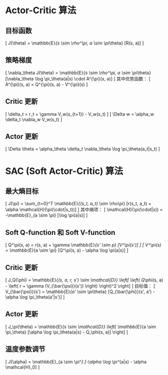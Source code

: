 # Actor-Critic 算法

## 目标函数
\[ J(\theta) = \mathbb{E}_{s \sim \rho^\pi, a \sim \pi_\theta} [R(s, a)] \]

## 策略梯度
\[ \nabla_\theta J(\theta) = \mathbb{E}_{s \sim \rho^\pi, a \sim \pi_\theta} [\nabla_\theta \log \pi_\theta(a|s) \cdot A^{\pi}(s, a)] \]
其中优势函数：
\[ A^{\pi}(s, a) = Q^{\pi}(s, a) - V^{\pi}(s) \]

## Critic 更新
\[ \delta_t = r_t + \gamma V_w(s_{t+1}) - V_w(s_t) \]
\[ \Delta w = \alpha_w \delta_t \nabla_w V_w(s_t) \]

## Actor 更新
\[ \Delta \theta = \alpha_\theta \delta_t \nabla_\theta \log \pi_\theta(a_t|s_t) \]

# SAC (Soft Actor-Critic) 算法

## 最大熵目标
\[ J(\pi) = \sum_{t=0}^T \mathbb{E}_{(s_t, a_t) \sim \rho_\pi} [r(s_t, a_t) + \alpha \mathcal{H}(\pi(\cdot|s_t))] \]
其中熵项：
\[ \mathcal{H}(\pi(\cdot|s)) = -\mathbb{E}_{a \sim \pi} [\log \pi(a|s)] \]

## Soft Q-function 和 Soft V-function
\[ Q^\pi(s, a) = r(s, a) + \gamma \mathbb{E}_{s' \sim p} [V^\pi(s')] \]
\[ V^\pi(s) = \mathbb{E}_{a \sim \pi} [Q^\pi(s, a) - \alpha \log \pi(a|s)] \]

## Critic 更新
\[ J_Q(\phi) = \mathbb{E}_{(s, a, r, s') \sim \mathcal{D}} \left[ \left( Q_\phi(s, a) - \left( r + \gamma (V_{\bar{\psi}}(s')) \right) \right)^2 \right] \]
目标值：
\[ V_{\bar{\psi}}(s') = \mathbb{E}_{a' \sim \pi_\theta} [Q_{\bar{\phi}}(s', a') - \alpha \log \pi_\theta(a'|s')] \]

## Actor 更新
\[ J_\pi(\theta) = \mathbb{E}_{s \sim \mathcal{D}} \left[ \mathbb{E}_{a \sim \pi_\theta} [\alpha \log \pi_\theta(a|s) - Q_\phi(s, a)] \right] \]

## 温度参数调节
\[ J(\alpha) = \mathbb{E}_{a \sim \pi^*} [-\alpha \log \pi^*(a|s) - \alpha \mathcal{H}_0] \]
